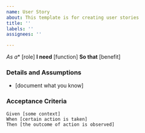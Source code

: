 ```yaml
---
name: User Story
about: This template is for creating user stories
title: ''
labels: ''
assignees: ''

---
```


*As a** [role]
**I need** [function]
**So that** [benefit]

### Details and Assumptions
* [document what you know]

### Acceptance Criteria

 ```gherkin
 Given [some context]
 When [certain action is taken]
 Then [the outcome of action is observed]
 ```
